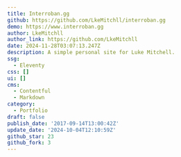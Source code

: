 ```yaml
---
title: Interroban.gg
github: https://github.com/LkeMitchll/interroban.gg
demo: https://www.interroban.gg
author: LkeMitchll
author_link: https://github.com/LkeMitchll
date: 2024-11-28T03:07:13.247Z
description: A simple personal site for Luke Mitchell.
ssg:
  - Eleventy
css: []
ui: []
cms:
  - Contentful
  - Markdown
category:
  - Portfolio
draft: false
publish_date: '2017-09-14T13:00:42Z'
update_date: '2024-10-04T12:10:59Z'
github_star: 23
github_fork: 3
---
```

